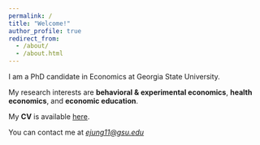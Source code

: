 ```yaml
---
permalink: /
title: "Welcome!"
author_profile: true
redirect_from: 
  - /about/
  - /about.html
---
```


I am a PhD candidate in Economics at Georgia State University.

My research interests are **behavioral & experimental economics**, **health economics**, and **economic education**.

My **CV** is available [here](https://ejung11.github.io/files/CV_EyeEoun_Jung_2025_v2.pdf).

You can contact me at *ejung11@gsu.edu*
